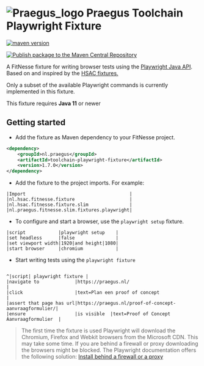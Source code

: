 # ![Praegus_logo](https://avatars.githubusercontent.com/u/53261849?s=25&v=4) Praegus Toolchain Playwright Fixture

[![maven version](https://img.shields.io/maven-central/v/nl.praegus/toolchain-playwright-fixture)](https://central.sonatype.com/search?q=nl.praegus/toolchain-playwright-fixture)

[![Publish package to the Maven Central Repository](https://github.com/praegus/toolchain-playwright-fixture/actions/workflows/release-to-maven-central.yml/badge.svg)](https://github.com/praegus/toolchain-playwright-fixture/actions/workflows/release-to-maven-central.yml)

A FitNesse fixture for writing browser tests using the [Playwright Java API](https://github.com/microsoft/playwright-java).
Based on and inspired by the [HSAC fixtures.](https://github.com/fhoeben/hsac-fitnesse-fixtures)

Only a subset of the available Playwright commands is currently implemented in this fixture.

This fixture requires **Java 11** or newer

## Getting started
- Add the fixture as Maven dependency to your FitNesse project.

```xml
<dependency>
    <groupId>nl.praegus</groupId>
    <artifactId>toolchain-playwright-fixture</artifactId>
    <version>1.7.0</version>
</dependency>
```

- Add the fixture to the project imports. For example:

```fitnesse
|Import                                      |
|nl.hsac.fitnesse.fixture                    |
|nl.hsac.fitnesse.fixture.slim               |
|nl.praegus.fitnesse.slim.fixtures.playwright|
```

- To configure and start a browser, use the ```playwright setup``` fixture.

```fitnesse
|script            |playwright setup    |
|set headless      |false               |
|set viewport width|1920|and height|1080|
|start browser     |chromium            |
```

- Start writing tests using the ```playwright fixture```

```fitnesse

^|script| playwright fixture |
|navigate to             |https://praegus.nl/                                   |
|click                   |text=Plan een proof of concept                        |
|assert that page has url|https://praegus.nl/proof-of-concept-aanvraagformulier/|
|ensure                  |is visible  |text=Proof of Concept Aanvraagformulier  |
```

> The first time the fixture is used Playwright will download the Chromium, Firefox and Webkit browsers from the Microsoft CDN. This may take some time. 
> If you are behind a firewall or proxy downloading the browsers might be blocked. The Playwright documentation offers the following solution: [Install behind a firewall or a proxy](https://playwright.dev/java/docs/browsers#install-behind-a-firewall-or-a-proxy)
